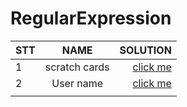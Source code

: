 # RegularExpression

|STT|NAME|SOLUTION|
|:-|:-:|-:|
|1| scratch cards|[click me](./Scratch%20cards#readme)|
|2| User name|[click me](./CheckUsername#readme)|
|||
